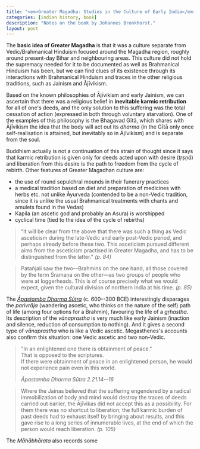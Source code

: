 ```yaml
---
title: "<em>Greater Magadha: Studies in the Culture of Early India</em>"
categories: [indian history, book]
description: "Notes on the book by Johannes Bronkhorst."
layout: post
---
```


The **basic idea of Greater Magadha** is that it was a culture separate from Vedic/Brahmanical Hinduism focused around the Magadha region, roughly around present-day Bihar and neighbouring areas. This culture did not hold the supremacy needed for it to be documented as well as Brahmanical Hinduism has been, but we can find clues of its existence through its interactions with Brahmanical Hinduism and traces in the other religious traditions, such as Jainism and Ājīvikism.

Based on the known philosophies of Ājīvikism and early Jainism, we can ascertain that there was a religious belief in **inevitable karmic retribution** for all of one's deeds, and the only solution to this suffering was the total cessation of action (expressed in both through voluntary starvation). One of the examples of this philosophy is the Bhagavad Gītā, which shares with Ājīvikism the idea that the body will act out its _dharma_ (in the Gītā only once self-realisation is attained, but inevitably so in Ājīvikism) and is separate from the soul.

Buddhism actually is not a continuation of this strain of thought since it says that karmic retribution is given only for deeds acted upon with desire (_tṛṣṇā_) and liberation from this desire is the path to freedom from the cycle of rebirth.
Other features of Greater Magadhan culture are:
* the use of round sepulchral mounds in their funerary practices
* a medical tradition based on diet and preparation of medicines with herbs etc. not unlike Āyurveda (contended to be a non-Vedic tradition, since it is unlike the usual Brahmanical treatments with chants and amulets found in the Vedas)
* Kapila (an ascetic god and probably an Asura) is worshipped
* cyclical time (tied to the idea of the cycle of rebirths)


> “It will be clear from the above that there was such a thing as Vedic asceticism during the late-Vedic and early post-Vedic period, and perhaps already before these two. This asceticism pursued different aims from the asceticism practised in Greater Magadha, and has to be distinguished from the latter." _(p. 84)_

> Patañjali saw the two—Brahmins on the one hand, all those covered by the term Śramaṇa on the other—as two groups of people who were at loggerheads. This is of course precisely what we would expect, given the cultural division of northern India at his time. *(p. 85)*

The [*Āpastamba Dharma Sūtra*](https://en.wikipedia.org/wiki/Apastamba_Dharmasutra) (c. 600--300 BCE) interestingly disparages the *parivrāja* (wandering ascetic, who thinks on the nature of the self) path of life (among four options for a Brahmin), favouring the life of a *gṛhastha*. Its description of the *vānaprastha* is very much like early Jainism (inaction and silence, reduction of consumption to nothing). And it gives a second type of *vānaprastha* who is like a Vedic ascetic. Megasthenes's accounts also confirm this situation: one Vedic ascetic and two non-Vedic.

> "In an enlightened one there is obtainment of peace."\
> That is opposed to the scriptures.\
> If there were obtainment of peace in an enlightened person, he would not experience pain even in this world.
> 
> *Āpastamba Dharma Sūtra 2.21.14--16*

> Where the Jainas believed
> that the suffering engendered by a radical immobilization of body
> and mind would destroy the traces of deeds carried out earlier, the
> Ājīvikas did not accept this as a possibility. For them there was no
> shortcut to liberation; the full karmic burden of past deeds had to
> exhaust itself by bringing about results, and this gave rise to a long
> series of innumerable lives, at the end of which the person would
> reach liberation. *(p. 105)*

The *Māhābhārata* also records some
